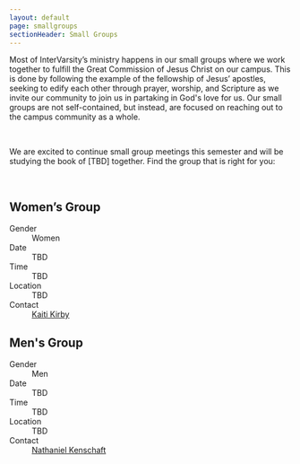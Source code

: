 ```yaml
---
layout: default
page: smallgroups
sectionHeader: Small Groups
---
```

<p>
  Most of InterVarsity’s ministry happens in our small groups where we work together to fulfill the Great Commission of Jesus Christ on our campus. This is done by following the example of the fellowship of Jesus’ apostles, seeking to edify each other through prayer, worship, and Scripture as we invite our community to join us in partaking in God's love for us. Our small groups are not self-contained, but instead, are focused on reaching out to the campus community as a whole.
</p>
<br/>
<p>
  We are excited to continue small group meetings this semester and will be studying the book of [TBD] together. Find the group that is right for you:
</p>

<br/>
<div class="cogs">
  <div class="halfcolumn">
    <div class="smallgroup">
      <h2>Women’s Group</h2>
      <dl>
        <dt>Gender</dt>
        <dd>Women</dd>
        <dt>Date</dt>
        <dd>TBD</dd>
        <dt>Time</dt>
        <dd>TBD</dd>
        <dt>Location</dt>
        <dd>TBD</dd>
        <dt>Contact</dt>
        <dd>
          <a href="mailto:kaitlink@andrew.cmu.edu" target="_blank">Kaiti Kirby</a>
        </dd>
      </dl>
    </div>
  </div>
  <div class="halfcolumn">
    <div class="smallgroup">
      <h2>Men's Group</h2>
      <dl>
        <dt>Gender</dt>
        <dd>Men</dd>
        <dt>Date</dt>
        <dd>TBD</dd>
        <dt>Time</dt>
        <dd>TBD</dd>
        <dt>Location</dt>
        <dd>TBD</dd>
        <dt>Contact</dt>
        <dd>
          <a href="mailto:nkenscha@andrew.cmu.edu" target="_blank">Nathaniel Kenschaft</a>
        </dd>
      </dl>
    </div>
  </div>
</div>
